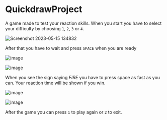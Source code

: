 # QuickdrawProject
A game made to test your reaction skills. When you start you have to select your difficulty by choosing `1`, `2`, `3` or `4`.

![Screenshot 2023-05-15 134832](https://github.com/KaloMichev/QuickdrawProject/assets/130793627/3d420457-d80b-4e21-9602-feb5e84104a5)

After that you have to wait and press `SPACE` when you are ready

![image](https://github.com/KaloMichev/QuickdrawProject/assets/130793627/d7cdca4d-093b-407f-b017-f69e8a5166d3)

![image](https://github.com/KaloMichev/QuickdrawProject/assets/130793627/2a147171-b7b9-4fbc-982b-6ce900eed985)

When you see the sign saying *FIRE* you have to press space as fast as you can. Your reaction time will be shown if you win.

![image](https://github.com/KaloMichev/QuickdrawProject/assets/130793627/801e341e-97b4-4cc7-adda-0c1a6d035b94)

![image](https://github.com/KaloMichev/QuickdrawProject/assets/130793627/6f2e8022-8707-4e7e-924a-a1ae5c193a0d)

After the game you can press `1` to play again or `2` to exit.
